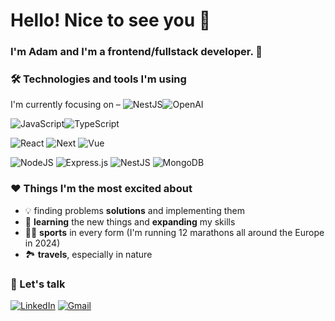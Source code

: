 # Hello! Nice to see you 👋

### I'm Adam and I'm a **frontend/fullstack** developer. 🙌

### 🛠️ Technologies and tools I'm using

I'm currently focusing on – ![NestJS](https://img.shields.io/badge/NestJS-E0234E.svg?style=for-the-badge&logo=NestJS&logoColor=white)![OpenAI](https://img.shields.io/badge/OpenAI-412991.svg?style=for-the-badge&logo=OpenAI&logoColor=white)

![JavaScript](https://img.shields.io/badge/JavaScript-F7DF1E?style=for-the-badge&logo=javascript&logoColor=black)![TypeScript](https://img.shields.io/badge/typescript-%23007ACC.svg?style=for-the-badge&logo=typescript&logoColor=white)

![React](https://img.shields.io/badge/React-20232A?style=for-the-badge&logo=react&logoColor=61DAFB) ![Next](https://img.shields.io/badge/next.js-000000?style=for-the-badge&logo=nextdotjs&logoColor=white) ![Vue](https://img.shields.io/badge/Vue.js-35495E?style=for-the-badge&logo=vuedotjs&logoColor=4FC08D)

![NodeJS](https://img.shields.io/badge/node.js-6DA55F?style=for-the-badge&logo=node.js&logoColor=white) ![Express.js](https://img.shields.io/badge/express.js-%23404d59.svg?style=for-the-badge&logo=express&logoColor=%2361DAFB) ![NestJS](https://img.shields.io/badge/nestjs-%23E0234E.svg?style=for-the-badge&logo=nestjs&logoColor=white) ![MongoDB](https://img.shields.io/badge/MongoDB-%234ea94b.svg?style=for-the-badge&logo=mongodb&logoColor=white)

### ❤️ Things I'm the most excited about

 - 💡 finding problems **solutions** and implementing them
 - 📖 **learning** the new things and **expanding** my skills 
 - 🏃‍♂️ **sports** in every form (I'm running 12 marathons all around the Europe in 2024)
 - 🏞 **travels**, especially in nature 

### 📧 Let's talk

[![LinkedIn](https://img.shields.io/badge/linkedin-%230077B5.svg?style=for-the-badge&logo=linkedin&logoColor=white)]([https://www.linkedin.com/in/adamptk/]) [![Gmail](https://img.shields.io/badge/Gmail-D14836?style=for-the-badge&logo=gmail&logoColor=white)
](mailto:adam.pietkiewicz21@gmail.com)
